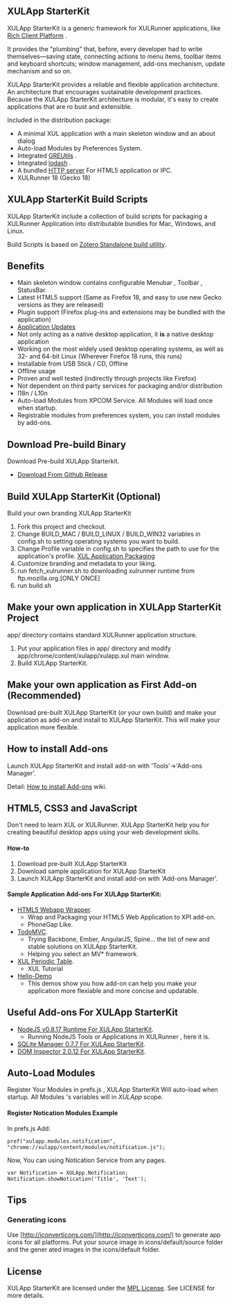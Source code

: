 XULApp StarterKit
-----------------------------
XULApp StarterKit is a generic framework for XULRunner applications, like [Rich Client Platform](http://en.wikipedia.org/wiki/Rich_client_platform) .

It provides the "plumbing" that, before, every developer had to write themselves—saving state, connecting actions to menu items, toolbar items and keyboard shortcuts;
 window management, add-ons mechanism, update mechanism and so on.

XULApp StarterKit provides a reliable and flexible application architecture.
An architecture that encourages sustainable development practices. Because the XULApp StarterKit architecture is modular, it's easy to create applications that are ro
bust and extensible.


Included in the distribution package:

* A minimal XUL application with a main skeleton window and an about dialog
* Auto-load Modules by Preferences System.
* Integrated [GREUtils](https://github.com/racklin/greutils) .
* Integrated [lodash](https://github.com/bestiejs/lodash) .
* A bundled [HTTP server](https://developer.mozilla.org/en-US/docs/Httpd.js/HTTP_server_for_unit_tests) For HTML5 application or IPC.
* XULRunner 18 (Gecko 18)


XULApp StarterKit Build Scripts
-----------------------------
XULApp StarterKit include a collection of build scripts for packaging a XULRunner Application into distributable
bundles for Mac, Windows, and Linux.

Build Scripts is based on [Zotero Standalone build utility](https://github.com/zotero/zotero-standalone-build).


Benefits
-----------------------------

* Main skeleton window contains configurable Menubar , Toolbar , StatusBar.
* Latest HTML5 support (Same as Firefox 18, and easy to use new Gecko versions as they are released)
* Plugin support (Firefox plug-ins and extensions may be bundled with the application)
* [Application Updates](https://developer.mozilla.org/en-US/docs/XULRunner/Application_Update)
* Not only acting as a native desktop application, it **is** a native desktop application
* Working on the most widely used desktop operating systems, as well as 32- and 64-bit Linux (Wherever Firefox 18 runs, this runs)
* Installable from USB Stick / CD, Offline
* Offline usage
* Proven and well tested (indirectly through projects like Firefox)
* Not dependent on third party services for packaging and/or distribution
* I18n / L10n
* Auto-load Modules from XPCOM Service. All Modules will load once when startup.
* Registrable modules from preferences system, you can install modules by add-ons.


Download Pre-build Binary
-----------------------------
Download Pre-build XULApp Starterkit.

* [Download From Github Release](https://github.com/racklin/xulapp-starterkit/releases)


Build XULApp StarterKit (Optional)
-----------------------------
Build your own branding XULApp StarterKit

1. Fork this project and checkout.
2. Change BUILD_MAC / BUILD_LINUX / BUILD_WIN32 variables in config.sh to setting operating systems you want to build.
3. Change Profile variable in config.sh to specifies the path to use for the application's profile. [XUL Application Packaging](https://developer.mozilla.org/en-US/docs/XUL_Application_Packaging)
4. Customize branding and metadata to your liking.
5. run fetch_xulrunner.sh to downloading xulrunner runtime from ftp.mozilla.org.[ONLY ONCE]
6. run build.sh


Make your own application in XULApp StarterKit Project
-----------------------------
app/ directory contains standard XULRunner application structure.
1. Put your application files in app/ directory and modify app/chrome/content/xulapp/xulapp.xul main window.
2. Build XULApp StarterKit.


Make your own application as First Add-on (Recommended)
-----------------------------
Download pre-built XULApp StarterKit (or your own build) and make your application as add-on and install to XULApp StarterKit.
This will make your application more flexible.


How to install Add-ons
-----------------------------
Launch XULApp StarterKit and install add-on with 'Tools'->'Add-ons Manager'.

Detail: [How to install Add-ons](https://github.com/racklin/xulapp-starterkit/wiki/How-to-install-Add-ons) wiki.


HTML5, CSS3 and JavaScript
-----------------------------
Don't need to learn XUL or XULRunner. XULApp StarterKit help you for creating beautiful desktop apps using your web development skills.
####  How-to
1. Download pre-built XULApp StarterKit
2. Download sample application for XULApp StarterKit
3. Launch XULApp StarterKit and install add-on with 'Add-ons Manager'.

#### Sample Application Add-ons For XULApp StarterKit:
* [HTML5 Webapp Wrapper](https://github.com/racklin/xulapp-starterkit-app-webapp-wrapper).
    * Wrap and Packaging your HTML5 Web Application to XPI add-on.
    * PhoneGap Like.
* [TodoMVC](https://github.com/racklin/xulapp-starterkit-app-todomvc).
    * Trying Backbone, Ember, AngularJS, Spine... the list of new and stable solutions on XULApp StarterKit.
    * Helping you select an MV* framework.
* [XUL Periodic Table](https://github.com/racklin/xulapp-starterkit-app-xul-periodic-table).
    * XUL Tutorial
* [Hello-Demo](https://github.com/racklin/xulapp-starterkit-app-hello-demo)
    * This demos show you how add-on can help you make your application more flexiable and more concise and updatable.


Useful Add-ons For XULApp StarterKit
-----------------------------
* [NodeJS v0.8.17 Runtime For XULApp StarterKit](https://github.com/racklin/xulapp-starterkit-addon-nodejs).
  * Running NodeJS Tools or Applications in XULRunner , here it is.
* [SQLite Manager 0.7.7 For XULApp StarterKit](https://github.com/racklin/xulapp-starterkit-addon-sqlitemanager).
* [DOM Inspector 2.0.12 For XULApp StarterKit](https://github.com/racklin/xulapp-starterkit-addon-dominspector).


Auto-Load Modules
-----------------------------
Register Your Modules in prefs.js , XULApp StarterKit Will auto-load when startup.
All Modules 's variables will in *XULApp* scope.


#### Register Notication Modules Example
In prefs.js Add:

```
pref("xulapp.modules.notification", "chrome://xulapp/content/modules/notification.js");
```

Now, You can using Notication Service from any pages.

```
var Notification = XULApp.Notification;
Notification.showNotication('Title', 'Text');
```


Tips
-----------------------------
### Generating icons
Use [http://iconverticons.com/](http://iconverticons.com/) to generate app icons for all platforms. Put your source image in icons/default/source folder and the gener
ated images in the icons/default folder.



License
-----------------------------
XULApp StarterKit are licensed under the [MPL License](http://mozilla.org/mpl/2.0/).
See LICENSE for more details.


